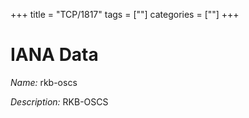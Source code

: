 +++
title = "TCP/1817"
tags = [""]
categories = [""]
+++

# IANA Data

_Name:_ rkb-oscs

_Description:_ RKB-OSCS

